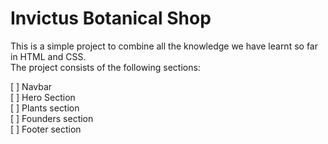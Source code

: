 # Invictus Botanical Shop

This is a simple project to combine all the knowledge we have learnt so far in HTML and CSS.  
The project consists of the following sections:

[ ] Navbar  
[ ] Hero Section  
[ ] Plants section  
[ ] Founders section  
[ ] Footer section
